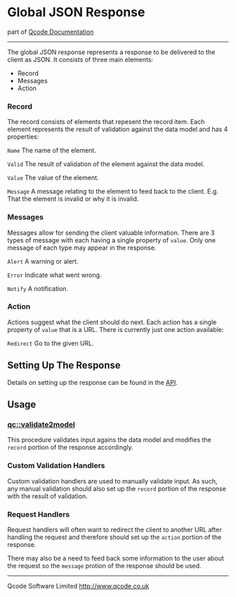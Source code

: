 Global JSON Response
===================
part of [Qcode Documentation](index.md)

* * *

The global JSON response represents a response to be delivered to the client as JSON. It consists of three main elements:

* Record
* Messages
* Action

### Record
The record consists of elements that repesent the record item. Each element represents the result of validation against the data model and has 4 properties:

`Name` The name of the element.

`Valid` The result of validation of the element against the data model.

`Value` The value of the element.

`Message` A message relating to the element to feed back to the client. E.g. That the element is invalid or why it is invalid.


### Messages
Messages allow for sending the client valuable information. There are 3 types of message with each having a single property of `value`. Only one message of each type may appear in the response.

`Alert` A warning or alert.

`Error` Indicate what went wrong.

`Notify` A notification.


### Action
Actions suggest what the client should do next. Each action has a single property of `value` that is a URL. There is currently just one action available:

`Redirect` Go to the given URL.


Setting Up The Response
-----------------------

Details on setting up the response can be found in the [API].

Usage
-----

### [qc::validate2model]
This procedure validates input agains the data model and modifies the `record` portion of the response accordingly.

### Custom Validation Handlers
Custom validation handlers are used to manually validate input. As such, any manual validation should also set up the `record` portion of the response with the result of validation.

### Request Handlers
Request handlers will often want to redirect the client to another URL after handling the request and therefore should set up the `action` portion of the response.

There may also be a need to feed back some information to the user about the request so the `message` protion of the response should be used.

* * *

Qcode Software Limited <http://www.qcode.co.uk>

[API]: response_api.md
[qc::validate2model]: procs/validate2model.md